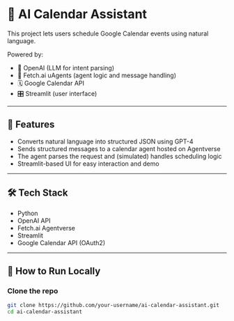 # 🤖 AI Calendar Assistant

This project lets users schedule Google Calendar events using natural language.

Powered by:

- 🧠 OpenAI (LLM for intent parsing)
- 🤖 Fetch.ai uAgents (agent logic and message handling)
- 🗓️ Google Calendar API
- 🎛️ Streamlit (user interface)

---

## 🚀 Features

- Converts natural language into structured JSON using GPT-4
- Sends structured messages to a calendar agent hosted on Agentverse
- The agent parses the request and (simulated) handles scheduling logic
- Streamlit-based UI for easy interaction and demo

---

## 🛠️ Tech Stack

- Python
- OpenAI API
- Fetch.ai Agentverse
- Streamlit
- Google Calendar API (OAuth2)

---

## 🧪 How to Run Locally

### Clone the repo

```bash
git clone https://github.com/your-username/ai-calendar-assistant.git
cd ai-calendar-assistant
```
